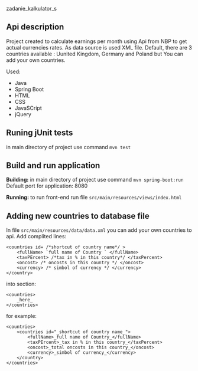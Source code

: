 zadanie_kalkulator_s

## Api description

Project created to calculate earnings per month using Api from NBP to get actual currencies rates.
As data source is used XML file. Default, there are 3 countries available : Uunited Kingdom, Germany and Poland but You can add your own countries.

Used:
 - Java
 - Spring Boot
 - HTML
 - CSS
 - JavaSCript
 - jQuery


## Runing jUnit tests

in main directory of project use command `mvn test`


## Build and run application

**Building:** 
in main directory of project use command `mvn spring-boot:run`
Default port for application: 8080

**Running:**
to run front-end run file `src/main/resources/views/index.html`


## Adding new countries to database file
In file `src/main/resources/data/data.xml` you can add your own countries to api.
Add complited lines:
```
<countries id= /*shortcut of country name*/ >
	<fullName> `full name of Country ` </fullName>
	<taxPErcent> /*tax in % in this country*/ </taxPercent>
	<oncost> /* oncosts in this country */ </oncost>
	<currency> /* simbol of currency */ </currency>
</country>
```

into section:
```
<countries>
	_here_
</countries>
```

for example:
```
<countries>
	<countries id="_shortcut of country name_">
		<fullName>_full name of Country_</fullName>
		<taxPErcent>_tax in % in this country_</taxPercent>
		<oncost>_total oncosts in this country_</oncost>
		<currency>_simbol of currency_</currency>
	</country>
</countries>
```
